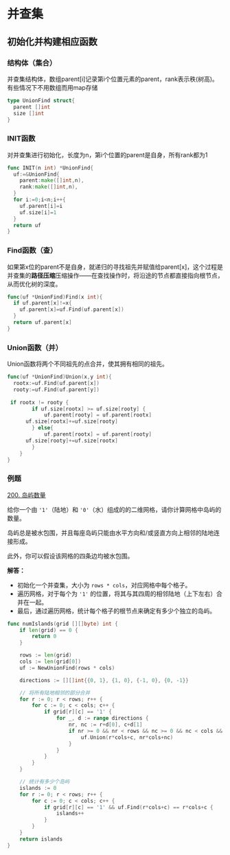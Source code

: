 # 并查集

## 初始化并构建相应函数

### 结构体（集合）

并查集结构体，数组parent[i]记录第i个位置元素的parent，rank表示秩(树高)。有些情况下不用数组而用map存储

```go
type UnionFind struct{
  parent []int
  size []int
}
```

### INIT函数

对并查集进行初始化，长度为n，第i个位置的parent是自身，所有rank都为1

```go
func INIT(n int) *UnionFind{
  uf:=&UnionFind{
    parent:make([]int,n),
    rank:make([]int,n),
  }
  for i:=0;i<n;i++{
    uf.parent[i]=i
    uf.size[i]=1
  }
  return uf
}
```

### Find函数（查）

如果第x位的parent不是自身，就递归的寻找祖先并赋值给parent[x]，这个过程是并查集的**路径压缩**压缩操作——在查找操作时，将沿途的节点都直接指向根节点，从而优化树的深度。

```go
func(uf *UnionFind)Find(x int){
  if uf.parent[x]!=x{
    uf.parent[x]=uf.Find(uf.parent[x])
  }
  return uf.parent[x]
}
```

### Union函数（并）

Union函数将两个不同祖先的点合并，使其拥有相同的祖先。

```go
func(uf *UnionFind)Union(x,y int){
  rootx:=uf.Find(uf.parent[x])
  rooty:=uf.Find(uf.parent[y])
  
 if rootx != rooty {
		if uf.size[rootx] >= uf.size[rooty] {
			uf.parent[rooty] = uf.parent[rootx]
      uf.size[rootx]+=uf.size[rooty]
		} else{
			uf.parent[rootx] = uf.parent[rooty]
      uf.size[rooty]+=uf.size[rootx]
		} 
	}
}
```

### 例题

[200. 岛屿数量](https://leetcode.cn/problems/number-of-islands/)

给你一个由 `'1'`（陆地）和 `'0'`（水）组成的的二维网格，请你计算网格中岛屿的数量。

岛屿总是被水包围，并且每座岛屿只能由水平方向和/或竖直方向上相邻的陆地连接形成。

此外，你可以假设该网格的四条边均被水包围。

**解答：**

- 初始化一个并查集，大小为 `rows * cols`，对应网格中每个格子。
- 遍历网格，对于每个为 `'1'` 的位置，将其与其四周的相邻陆地（上下左右）合并在一起。
- 最后，通过遍历网格，统计每个格子的根节点来确定有多少个独立的岛屿。

```go
func numIslands(grid [][]byte) int {
	if len(grid) == 0 {
		return 0
	}

	rows := len(grid)
	cols := len(grid[0])
	uf := NewUnionFind(rows * cols)

	directions := [][]int{{0, 1}, {1, 0}, {-1, 0}, {0, -1}}

	// 将所有陆地相邻的部分合并
	for r := 0; r < rows; r++ {
		for c := 0; c < cols; c++ {
			if grid[r][c] == '1' {
				for _, d := range directions {
					nr, nc := r+d[0], c+d[1]
					if nr >= 0 && nr < rows && nc >= 0 && nc < cols && grid[nr][nc] == '1' {
						uf.Union(r*cols+c, nr*cols+nc)
					}
				}
			}
		}
	}

	// 统计有多少个岛屿
	islands := 0
	for r := 0; r < rows; r++ {
		for c := 0; c < cols; c++ {
			if grid[r][c] == '1' && uf.Find(r*cols+c) == r*cols+c {
				islands++
			}
		}
	}
	return islands
}

```

